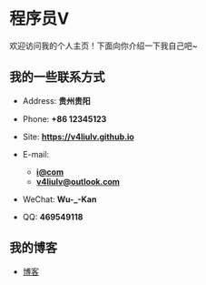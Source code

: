 # 程序员V

欢迎访问我的个人主页！下面向你介绍一下我自己吧~

<!-- slide -->

## 我的一些联系方式

- Address: **贵州贵阳**
- Phone: **+86 12345123**
- Site: **<https://v4liulv.github.io>**

- E-mail:
  - **[i@com](mailto:469549118@qq.com)**
  - **[v4liulv@outlook.com](mailto:v4liulv@outlook.co)**
- WeChat: **Wu-\_-Kan**
- QQ: **469549118**

<!-- slide -->

## 我的博客

- [博客](https://v4liulv.github.io/archive/)
